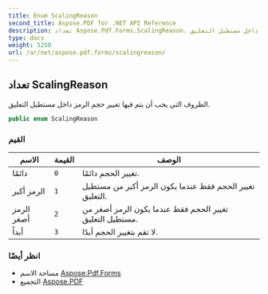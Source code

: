 ```yaml
---
title: Enum ScalingReason
second_title: Aspose.PDF for .NET API Reference
description: تعداد Aspose.Pdf.Forms.ScalingReason. الظروف التي يجب أن يتم فيها تغيير حجم الرمز داخل مستطيل التعليق
type: docs
weight: 5250
url: /ar/net/aspose.pdf.forms/scalingreason/
---
```

## تعداد ScalingReason

الظروف التي يجب أن يتم فيها تغيير حجم الرمز داخل مستطيل التعليق.

```csharp
public enum ScalingReason
```

### القيم

| الاسم | القيمة | الوصف |
| --- | --- | --- |
| دائمًا | `0` | تغيير الحجم دائمًا. |
| الرمز أكبر | `1` | تغيير الحجم فقط عندما يكون الرمز أكبر من مستطيل التعليق. |
| الرمز أصغر | `2` | تغيير الحجم فقط عندما يكون الرمز أصغر من مستطيل التعليق. |
| أبداً | `3` | لا تقم بتغيير الحجم أبدًا. |

### انظر أيضًا

* مساحة الاسم [Aspose.Pdf.Forms](../../aspose.pdf.forms/)
* التجميع [Aspose.PDF](../../)